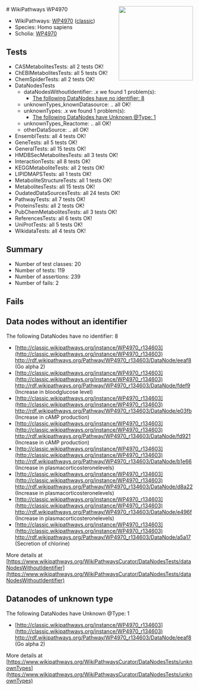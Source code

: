 <img style="float: right; width: 200px" src="https://upload.wikimedia.org/wikipedia/commons/thumb/8/83/Wplogo_with_text_500.png/640px-Wplogo_with_text_500.png" />
# WikiPathways WP4970

* WikiPathways: [WP4970](https://wikipathways.org/pathways/WP4970) ([classic](https://classic.wikipathways.org/instance/WP4970))
* Species: Homo sapiens
* Scholia: [WP4970](https://scholia.toolforge.org/wikipathways/WP4970)
## Tests
* CASMetabolitesTests: all 2 tests OK!
* ChEBIMetabolitesTests: all 5 tests OK!
* ChemSpiderTests: all 2 tests OK!
* DataNodesTests
    * dataNodesWithoutIdentifier: .x we found 1 problem(s):
        * [The following DataNodes have no identifier: 8](#d2d32fa7)
    * unknownTypes_knownDatasource: .. all OK!
    * unknownTypes: .x we found 1 problem(s):
        * [The following DataNodes have Unknown @Type: 1](#839973df)
    * unknownTypes_Reactome: .. all OK!
    * otherDataSource: .. all OK!
* EnsemblTests: all 4 tests OK!
* GeneTests: all 5 tests OK!
* GeneralTests: all 15 tests OK!
* HMDBSecMetabolitesTests: all 3 tests OK!
* InteractionTests: all 8 tests OK!
* KEGGMetaboliteTests: all 2 tests OK!
* LIPIDMAPSTests: all 1 tests OK!
* MetaboliteStructureTests: all 1 tests OK!
* MetabolitesTests: all 15 tests OK!
* OudatedDataSourcesTests: all 24 tests OK!
* PathwayTests: all 7 tests OK!
* ProteinsTests: all 2 tests OK!
* PubChemMetabolitesTests: all 3 tests OK!
* ReferencesTests: all 6 tests OK!
* UniProtTests: all 5 tests OK!
* WikidataTests: all 4 tests OK!


## Summary

* Number of test classes: 20
* Number of tests: 119
* Number of assertions: 239
* Number of fails: 2

## Fails

<a name="d2d32fa7" />

## Data nodes without an identifier

The following DataNodes have no identifier: 8

* [http://classic.wikipathways.org/instance/WP4970_r134603](http://classic.wikipathways.org/instance/WP4970_r134603) http://rdf.wikipathways.org/Pathway/WP4970_r134603/DataNode/eeaf8 (Go alpha 2)
* [http://classic.wikipathways.org/instance/WP4970_r134603](http://classic.wikipathways.org/instance/WP4970_r134603) http://rdf.wikipathways.org/Pathway/WP4970_r134603/DataNode/fdef9 (Increase in bloodglucose level)
* [http://classic.wikipathways.org/instance/WP4970_r134603](http://classic.wikipathways.org/instance/WP4970_r134603) http://rdf.wikipathways.org/Pathway/WP4970_r134603/DataNode/e03fb (Increase in cAMP production)
* [http://classic.wikipathways.org/instance/WP4970_r134603](http://classic.wikipathways.org/instance/WP4970_r134603) http://rdf.wikipathways.org/Pathway/WP4970_r134603/DataNode/fd921 (Increase in cAMP production)
* [http://classic.wikipathways.org/instance/WP4970_r134603](http://classic.wikipathways.org/instance/WP4970_r134603) http://rdf.wikipathways.org/Pathway/WP4970_r134603/DataNode/b1e66 (Increase in plasmacorticosteronelevels)
* [http://classic.wikipathways.org/instance/WP4970_r134603](http://classic.wikipathways.org/instance/WP4970_r134603) http://rdf.wikipathways.org/Pathway/WP4970_r134603/DataNode/d8a22 (Increase in plasmacorticosteronelevels)
* [http://classic.wikipathways.org/instance/WP4970_r134603](http://classic.wikipathways.org/instance/WP4970_r134603) http://rdf.wikipathways.org/Pathway/WP4970_r134603/DataNode/e496f (Increase in plasmacorticosteronelevels)
* [http://classic.wikipathways.org/instance/WP4970_r134603](http://classic.wikipathways.org/instance/WP4970_r134603) http://rdf.wikipathways.org/Pathway/WP4970_r134603/DataNode/a5a17 (Secretion of chlorine)


More details at [https://www.wikipathways.org/WikiPathwaysCurator/DataNodesTests/dataNodesWithoutIdentifier](https://www.wikipathways.org/WikiPathwaysCurator/DataNodesTests/dataNodesWithoutIdentifier)

<a name="839973df" />

## Datanodes of unknown type

The following DataNodes have Unknown @Type: 1

* [http://classic.wikipathways.org/instance/WP4970_r134603](http://classic.wikipathways.org/instance/WP4970_r134603) http://rdf.wikipathways.org/Pathway/WP4970_r134603/DataNode/eeaf8 (Go alpha 2)


More details at [https://www.wikipathways.org/WikiPathwaysCurator/DataNodesTests/unknownTypes](https://www.wikipathways.org/WikiPathwaysCurator/DataNodesTests/unknownTypes)

